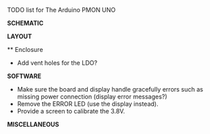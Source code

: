 TODO list for The Arduino PMON UNO

**SCHEMATIC**

**LAYOUT**

** Enclosure
* Add vent holes for the LDO?

**SOFTWARE**
* Make sure the board and display handle gracefully errors such as missing power connection (display error messages?)
* Remove the ERROR LED (use the display instead).
* Provide a screen to calibrate the 3.8V.

**MISCELLANEOUS**




